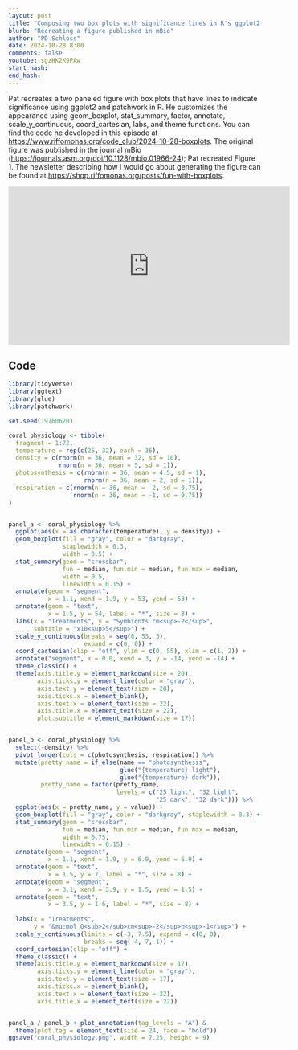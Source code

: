 ```yaml
---
layout: post
title: "Composing two box plots with significance lines in R's ggplot2 and patchwork (CC310)"
blurb: "Recreating a figure published in mBio"
author: "PD Schloss"
date: 2024-10-28 8:00
comments: false
youtube: sgzHK2K9PAw
start_hash: 
end_hash: 
---
```


Pat recreates a two paneled figure with box plots that have lines to indicate significance using ggplot2 and patchwork in R. He customizes the appearance using geom_boxplot, stat_summary, factor, annotate, scale_y_continuous, coord_cartesian, labs, and theme functions. You can find the code he developed in this episode at https://www.riffomonas.org/code_club/2024-10-28-boxplots. The original figure was published in the journal mBio (https://journals.asm.org/doi/10.1128/mbio.01966-24); Pat recreated Figure 1. The newsletter describing how I would go about generating the figure can be found at https://shop.riffomonas.org/posts/fun-with-boxplots.

<iframe style="margin: 0 auto;display:block;" width="560" height="315" src="https://www.youtube.com/embed/{{ page.youtube }}" frameborder="0" allow="accelerometer; autoplay; encrypted-media; gyroscope; picture-in-picture" allowfullscreen></iframe>

## Code

```R
library(tidyverse)
library(ggtext)
library(glue)
library(patchwork)

set.seed(19760620)

coral_physiology <- tibble(
  fragment = 1:72,
  temperature = rep(c(25, 32), each = 36),
  density = c(rnorm(n = 36, mean = 32, sd = 10),
              rnorm(n = 36, mean = 5, sd = 1)),
  photosynthesis = c(rnorm(n = 36, mean = 4.5, sd = 1),
                     rnorm(n = 36, mean = 2, sd = 1)),
  respiration = c(rnorm(n = 36, mean = -2, sd = 0.75),
                  rnorm(n = 36, mean = -1, sd = 0.75))
)


panel_a <- coral_physiology %>%
  ggplot(aes(x = as.character(temperature), y = density)) +
  geom_boxplot(fill = "gray", color = "darkgray",
               staplewidth = 0.3,
               width = 0.5) +
  stat_summary(geom = "crossbar",
               fun = median, fun.min = median, fun.max = median,
               width = 0.5,
               linewidth = 0.15) +
  annotate(geom = "segment",
           x = 1.1, xend = 1.9, y = 53, yend = 53) +
  annotate(geom = "text",
           x = 1.5, y = 54, label = "*", size = 8) +
  labs(x = "Treatments", y = "Symbionts cm<sup>-2</sup>",
       subtitle = "x10<sup>5</sup>") +
  scale_y_continuous(breaks = seq(0, 55, 5), 
                     expand = c(0, 0)) +
  coord_cartesian(clip = "off", ylim = c(0, 55), xlim = c(1, 2)) +
  annotate("segment", x = 0.0, xend = 3, y = -14, yend = -14) +
  theme_classic() +
  theme(axis.title.y = element_markdown(size = 20),
        axis.ticks.y = element_line(color = "gray"),
        axis.text.y = element_text(size = 20),
        axis.ticks.x = element_blank(),
        axis.text.x = element_text(size = 22),
        axis.title.x = element_text(size = 22),
        plot.subtitle = element_markdown(size = 17))


panel_b <- coral_physiology %>%
  select(-density) %>%
  pivot_longer(cols = c(photosynthesis, respiration)) %>%
  mutate(pretty_name = if_else(name == "photosynthesis",
                               glue("{temperature} light"),
                               glue("{temperature} dark")),
         pretty_name = factor(pretty_name, 
                              levels = c("25 light", "32 light",
                                         "25 dark", "32 dark"))) %>%
  ggplot(aes(x = pretty_name, y = value)) +
  geom_boxplot(fill = "gray", color = "darkgray", staplewidth = 0.3) +
  stat_summary(geom = "crossbar",
               fun = median, fun.min = median, fun.max = median,
               width = 0.75,
               linewidth = 0.15) +
  annotate(geom = "segment",
           x = 1.1, xend = 1.9, y = 6.9, yend = 6.9) +
  annotate(geom = "text",
           x = 1.5, y = 7, label = "*", size = 8) +
  annotate(geom = "segment",
           x = 3.1, xend = 3.9, y = 1.5, yend = 1.5) +
  annotate(geom = "text",
           x = 3.5, y = 1.6, label = "*", size = 8) +
  
  labs(x = "Treatments",
       y = "&mu;mol O<sub>2</sub>cm<sup>-2</sup>h<sup>-1</sup>") +
  scale_y_continuous(limits = c(-3, 7.5), expand = c(0, 0),
                     breaks = seq(-4, 7, 1)) +
  coord_cartesian(clip = "off") +
  theme_classic() +
  theme(axis.title.y = element_markdown(size = 17),
        axis.ticks.y = element_line(color = "gray"),
        axis.text.y = element_text(size = 17),
        axis.ticks.x = element_blank(),
        axis.text.x = element_text(size = 22),
        axis.title.x = element_text(size = 22))


panel_a / panel_b + plot_annotation(tag_levels = "A") &
  theme(plot.tag = element_text(size = 24, face = "bold"))
ggsave("coral_physiology.png", width = 7.25, height = 9)
```